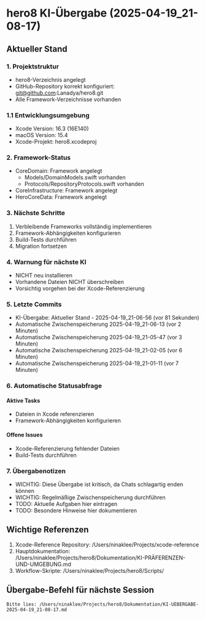 # hero8 KI-Übergabe (2025-04-19_21-08-17)

## Aktueller Stand

### 1. Projektstruktur
- hero8-Verzeichnis angelegt
- GitHub-Repository korrekt konfiguriert: git@github.com:Lanadya/hero8.git
- Alle Framework-Verzeichnisse vorhanden

### 1.1 Entwicklungsumgebung
- Xcode Version: 16.3 (16E140)
- macOS Version: 15.4
- Xcode-Projekt: hero8.xcodeproj

### 2. Framework-Status
- CoreDomain: Framework angelegt
  - Models/DomainModels.swift vorhanden
  - Protocols/RepositoryProtocols.swift vorhanden
- CoreInfrastructure: Framework angelegt
- HeroCoreData: Framework angelegt

### 3. Nächste Schritte
1. Verbleibende Frameworks vollständig implementieren
2. Framework-Abhängigkeiten konfigurieren
3. Build-Tests durchführen
4. Migration fortsetzen

### 4. Warnung für nächste KI
- NICHT neu installieren
- Vorhandene Dateien NICHT überschreiben
- Vorsichtig vorgehen bei der Xcode-Referenzierung

### 5. Letzte Commits
- KI-Übergabe: Aktueller Stand - 2025-04-19_21-06-56 (vor 81 Sekunden)
- Automatische Zwischenspeicherung 2025-04-19_21-06-13 (vor 2 Minuten)
- Automatische Zwischenspeicherung 2025-04-19_21-05-47 (vor 3 Minuten)
- Automatische Zwischenspeicherung 2025-04-19_21-02-05 (vor 6 Minuten)
- Automatische Zwischenspeicherung 2025-04-19_21-01-11 (vor 7 Minuten)
### 6. Automatische Statusabfrage
#### Aktive Tasks
- Dateien in Xcode referenzieren
- Framework-Abhängigkeiten konfigurieren

#### Offene Issues
- Xcode-Referenzierung fehlender Dateien
- Build-Tests durchführen

### 7. Übergabenotizen
- WICHTIG: Diese Übergabe ist kritisch, da Chats schlagartig enden können
- WICHTIG: Regelmäßige Zwischenspeicherung durchführen
- TODO: Aktuelle Aufgaben hier eintragen
- TODO: Besondere Hinweise hier dokumentieren

## Wichtige Referenzen
1. Xcode-Reference Repository: /Users/ninaklee/Projects/xcode-reference
2. Hauptdokumentation: /Users/ninaklee/Projects/hero8/Dokumentation/KI-PRÄFERENZEN-UND-UMGEBUNG.md
3. Workflow-Skripte: /Users/ninaklee/Projects/hero8/Scripts/

## Übergabe-Befehl für nächste Session
```
Bitte lies: /Users/ninaklee/Projects/hero8/Dokumentation/KI-UEBERGABE-2025-04-19_21-08-17.md
```
